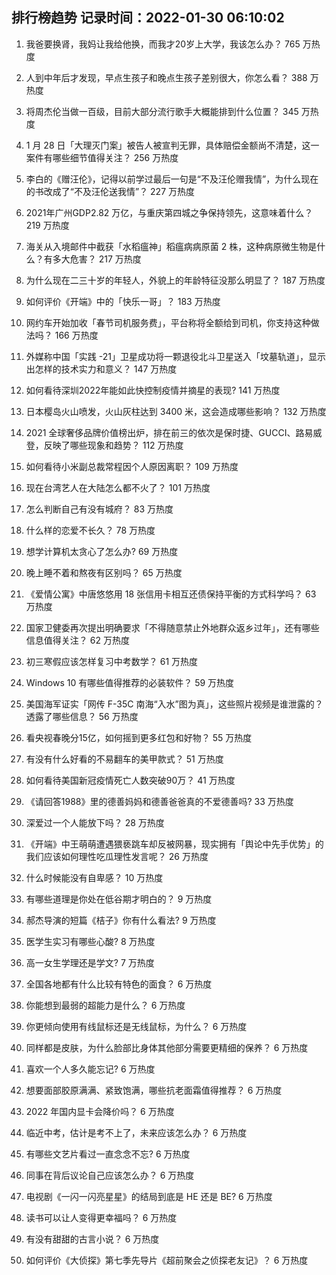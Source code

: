 
## 排行榜趋势 记录时间：2022-01-30 06:10:02
  
  1. 我爸要换肾，我妈让我给他换，而我才20岁上大学，我该怎么办？ 765 万热度
    
  2. 人到中年后才发现，早点生孩子和晚点生孩子差别很大，你怎么看？ 388 万热度
    
  3. 将周杰伦当做一百级，目前大部分流行歌手大概能排到什么位置？ 345 万热度
    
  4. 1 月 28 日「大理灭门案」被告人被宣判无罪，具体赔偿金额尚不清楚，这一案件有哪些细节值得关注？ 256 万热度
    
  5. 李白的《赠汪伦》，记得以前学过最后一句是“不及汪伦赠我情”，为什么现在的书改成了“不及汪伦送我情”？ 227 万热度
    
  6. 2021年广州GDP2.82 万亿，与重庆第四城之争保持领先，这意味着什么？ 219 万热度
    
  7. 海关从入境邮件中截获「水稻瘟神」稻瘟病病原菌 2 株，这种病原微生物是什么？有多大危害？ 217 万热度
    
  8. 为什么现在二三十岁的年轻人，外貌上的年龄特征没那么明显了？ 187 万热度
    
  9. 如何评价《开端》中的「快乐一哥」？ 183 万热度
    
  10. 网约车开始加收「春节司机服务费」，平台称将全额给到司机，你支持这种做法吗？ 166 万热度
    
  11. 外媒称中国「实践 -21」卫星成功将一颗退役北斗卫星送入「坟墓轨道」，显示出怎样的技术实力和意义？ 147 万热度
    
  12. 如何看待深圳2022年能如此快控制疫情并摘星的表现? 141 万热度
    
  13. 日本樱岛火山喷发，火山灰柱达到 3400 米，这会造成哪些影响？ 132 万热度
    
  14. 2021 全球奢侈品牌价值榜出炉，排在前三的依次是保时捷、GUCCI、路易威登，反映了哪些现象和趋势？ 112 万热度
    
  15. 如何看待小米副总裁常程因个人原因离职？ 109 万热度
    
  16. 现在台湾艺人在大陆怎么都不火了？ 101 万热度
    
  17. 怎么判断自己有没有城府？ 83 万热度
    
  18. 什么样的恋爱不长久？ 78 万热度
    
  19. 想学计算机太贪心了怎么办? 69 万热度
    
  20. 晚上睡不着和熬夜有区别吗？ 65 万热度
    
  21. 《爱情公寓》中唐悠悠用 18 张信用卡相互还债保持平衡的方式科学吗？ 63 万热度
    
  22. 国家卫健委再次提出明确要求「不得随意禁止外地群众返乡过年」，还有哪些信息值得关注？ 62 万热度
    
  23. 初三寒假应该怎样复习中考数学？ 61 万热度
    
  24. Windows 10 有哪些值得推荐的必装软件？ 59 万热度
    
  25. 美国海军证实「网传 F-35C 南海“入水”图为真」，这些照片视频是谁泄露的？透露了哪些信息？ 56 万热度
    
  26. 看央视春晚分15亿，如何摇到更多红包和好物？ 55 万热度
    
  27. 有没有什么好看的不易翻车的美甲款式？ 51 万热度
    
  28. 如何看待美国新冠疫情死亡人数突破90万？ 41 万热度
    
  29. 《请回答1988》里的德善妈妈和德善爸爸真的不爱德善吗? 33 万热度
    
  30. 深爱过一个人能放下吗？ 28 万热度
    
  31. 《开端》中王萌萌遭遇猥亵跳车却反被网暴，现实拥有「舆论中先手优势」的我们应该如何理性吃瓜理性发言呢？ 26 万热度
    
  32. 什么时候能没有自卑感？ 10 万热度
    
  33. 有哪些道理是你处在低谷期才明白的？ 9 万热度
    
  34. 郝杰导演的短篇《桔子》你有什么看法? 9 万热度
    
  35. 医学生实习有哪些心酸? 8 万热度
    
  36. 高一女生学理还是学文? 7 万热度
    
  37. 全国各地都有什么比较有特色的面食？ 6 万热度
    
  38. 你能想到最弱的超能力是什么？ 6 万热度
    
  39. 你更倾向使用有线鼠标还是无线鼠标，为什么？ 6 万热度
    
  40. 同样都是皮肤，为什么脸部比身体其他部分需要更精细的保养？ 6 万热度
    
  41. 喜欢一个人多久能忘记? 6 万热度
    
  42. 想要面部胶原满满、紧致饱满，哪些抗老面霜值得推荐？ 6 万热度
    
  43. 2022 年国内显卡会降价吗？ 6 万热度
    
  44. 临近中考，估计是考不上了，未来应该怎么办？ 6 万热度
    
  45. 有哪些文艺片看过一直念念不忘? 6 万热度
    
  46. 同事在背后议论自己应该怎么办？ 6 万热度
    
  47. 电视剧《一闪一闪亮星星》的结局到底是 HE 还是 BE? 6 万热度
    
  48. 读书可以让人变得更幸福吗？ 6 万热度
    
  49. 有没有甜甜的古言小说？ 6 万热度
    
  50. 如何评价《大侦探》第七季先导片《超前聚会之侦探老友记》？ 6 万热度
    